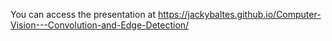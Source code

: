 You can access the presentation at https://jackybaltes.github.io/Computer-Vision---Convolution-and-Edge-Detection/